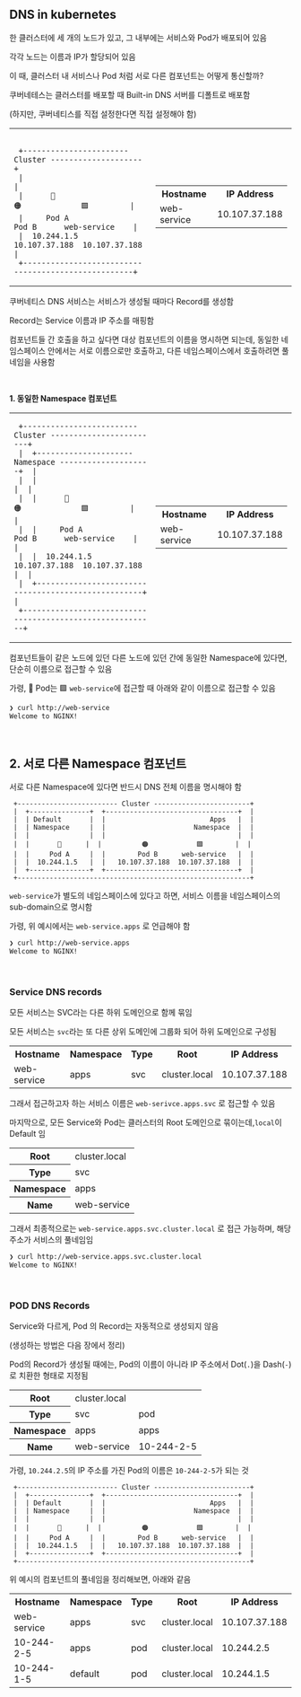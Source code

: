 ## DNS in kubernetes

한 클러스터에 세 개의 노드가 있고, 그 내부에는 서비스와 Pod가 배포되어 있음

각각 노드는 이름과 IP가 할당되어 있음

이 때, 클러스터 내 서비스나 Pod 처럼 서로 다른 컴포넌트는 어떻게 통신할까?

쿠버네테스는 클러스터를 배포할 때 Built-in DNS 서버를 디폴트로 배포함

(하지만, 쿠버네티스를 직접 설정한다면 직접 설정해야 함)

<table>
<tr>
<td>
<pre><code>
 +----------------------- Cluster --------------------+
 |                                                    |
 |      🔵                   🟠             🟪         |
 |     Pod A                Pod B      web-service    |
 |  10.244.1.5         10.107.37.188  10.107.37.188   |
 +----------------------------------------------------+
</code></pre>
</td>
<td>

<table>
<tr>
<th>Hostname</th>
<th>IP Address</th>
</tr>
<tr>
<td>web-service</td>
<td>10.107.37.188</td>
</tr>
</table>

</td>
</tr>
</table>

쿠버네티스 DNS 서비스는 서비스가 생성될 때마다 Record를 생성함

Record는 Service 이름과 IP 주소를 매핑함

컴포넌트들 간 호출을 하고 싶다면 대상 컴포넌트의 이름을 명시하면 되는데,
동일한 네임스페이스 안에서는 서로 이름으로만 호출하고,
다른 네임스페이스에서 호출하려면 풀네임을 사용함

<br>

**1. 동일한 Namespace 컴포넌트**

<table>
<tr>
<td>
<pre><code> +------------------------- Cluster ------------------------+
 |  +--------------------- Namespace --------------------+  |
 |  |                                                    |  |
 |  |      🔵                   🟠             🟪         |  |
 |  |     Pod A                Pod B      web-service    |  |
 |  |  10.244.1.5         10.107.37.188  10.107.37.188   |  |
 |  +----------------------------------------------------+  |
 +----------------------------------------------------------+
</code></pre>
</td>
<td>

<table>
<tr>
<th>Hostname</th>
<th>IP Address</th>
</tr>
<tr>
<td>web-service</td>
<td>10.107.37.188</td>
</tr>
</table>

</td>
</tr>
</table>

컴포넌트들이 같은 노드에 있던 다른 노드에 있던 간에 동일한 Namespace에 있다면, 단순히 이름으로 접근할 수 있음

가령, 🔵 Pod는 🟪 `web-service`에 접근할 때 아래와 같이 이름으로 접근할 수 있음

```bash
❯ curl http://web-service
Welcome to NGINX!
```

<br>

## 2. 서로 다른 Namespace 컴포넌트

서로 다른 Namespace에 있다면 반드시 DNS 전체 이름을 명시해야 함

```
 +------------------------- Cluster ------------------------+
 |  +---------------+  +---------------------------------+  |
 |  | Default       |  |                          Apps   |  |
 |  | Namespace     |  |                      Namespace  |  |
 |  |               |  |                                 |  |
 |  |       🔵      |  |          🟠            🟪        |  |
 |  |     Pod A     |  |        Pod B      web-service   |  |
 |  |  10.244.1.5   |  |   10.107.37.188  10.107.37.188  |  |
 |  +---------------+  +---------------------------------+  |
 +----------------------------------------------------------+
```


`web-service`가 별도의 네임스페이스에 있다고 하면, 서비스 이름을 네임스페이스의 sub-domain으로 명시함

가령, 위 예시에서는 `web-service.apps` 로 언급해야 함

```Bash
❯ curl http://web-service.apps
Welcome to NGINX!
```

<br>

### Service DNS records

모든 서비스는 SVC라는 다른 하위 도메인으로 함께 묶임

모든 서비스는 `svc`라는 또 다른 상위 도메인에 그룹화 되어 하위 도메인으로 구성됨

<table>
<tr>
<th>Hostname</th>
<th>Namespace</th>
<th>Type</th>
<th>Root</th>
<th>IP Address</th>
</tr>
<tr>
<td>web-service</td>
<td>apps</td>
<td>svc</td>
<td>cluster.local</td>
<td>10.107.37.188</td>
</tr>
</table>

그래서 접근하고자 하는 서비스 이름은 `web-serivce.apps.svc` 로 접근할 수 있음

마지막으로, 모든 Service와 Pod는 클러스터의 Root 도메인으로 묶이는데,`local`이 Default 임  

<table>
<tr>
<th>Root</th>
<td>cluster.local</td>
</tr>
<tr>
<th>Type</th>
<td>svc</td>
</tr>
<tr>
<th>Namespace</th>
<td>apps</td>
</tr>
<tr>
<th>Name</th>
<td>web-service</td>
</tr>
</table>

그래서 최종적으로는 `web-service.apps.svc.cluster.local` 로 접근 가능하며, 해당 주소가 서비스의 풀네임임

```Bash
❯ curl http://web-service.apps.svc.cluster.local
Welcome to NGINX!
```

<br>

### POD DNS Records

Service와 다르게, Pod 의 Record는 자동적으로 생성되지 않음

(생성하는 방법은 다음 장에서 정리)

Pod의 Record가 생성될 때에는, Pod의 이름이 아니라 IP 주소에서 Dot(`.`)을 Dash(`-`)로 치환한 형태로 지정됨

<table>
<tr>
<th>Root</th>
<td colspan="2">cluster.local</td>
</tr>
<tr>
<th>Type</th>
<td>svc</td>
<td>pod</td>
</tr>
<tr>
<th>Namespace</th>
<td>apps</td>
<td>apps</td>
</tr>
<tr>
<th>Name</th>
<td>web-service</td>
<td>10-244-2-5</td>
</tr>
</table>

가령, `10.244.2.5`의 IP 주소를 가진 Pod의 이름은 `10-244-2-5`가 되는 것

```
 +------------------------- Cluster ------------------------+
 |  +---------------+  +---------------------------------+  |
 |  | Default       |  |                          Apps   |  |
 |  | Namespace     |  |                      Namespace  |  |
 |  |               |  |                                 |  |
 |  |       🔵      |  |          🟠            🟪        |  |
 |  |     Pod A     |  |        Pod B      web-service   |  |
 |  |  10.244.1.5   |  |   10.107.37.188  10.107.37.188  |  |
 |  +---------------+  +---------------------------------+  |
 +----------------------------------------------------------+
```

위 예시의 컴포넌트의 풀네임을 정리해보면, 아래와 같음

<table>
<tr>
<th>Hostname</th>
<th>Namespace</th>
<th>Type</th>
<th>Root</th>
<th>IP Address</th>
</tr>
<tr>
<td>web-service</td>
<td>apps</td>
<td>svc</td>
<td>cluster.local</td>
<td>10.107.37.188</td>
</tr>
<tr>
<td>10-244-2-5</td>
<td>apps</td>
<td>pod</td>
<td>cluster.local</td>
<td>10.244.2.5</td>
</tr>
<tr>
<td>10-244-1-5</td>
<td>default</td>
<td>pod</td>
<td>cluster.local</td>
<td>10.244.1.5</td>
</tr>
</table>

